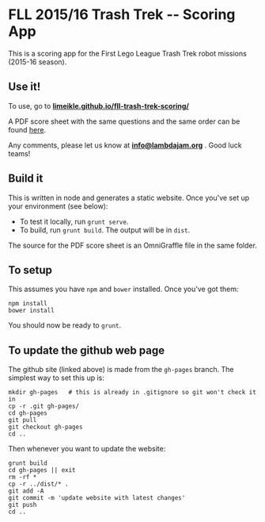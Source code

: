 # FLL 2015/16 Trash Trek -- Scoring App

This is a scoring app for the First Lego League Trash Trek robot missions 
(2015-16 season).


## Use it!

To use, go to **[limeikle.github.io/fll-trash-trek-scoring/](http://limeikle.github.com/fll-trash-trek-scoring/)**

A PDF score sheet with the same questions and the same order can be found [here](score-sheet/).

Any comments, please let us know at **info@lambdajam.org** .  Good luck teams!


## Build it

This is written in node and generates a static website.
Once you've set up your environment (see below):

* To test it locally, run `grunt serve`. 
* To build, run `grunt build`. The output will be in `dist`.

The source for the PDF score sheet is an OmniGraffle file in the same folder.


## To setup 

This assumes you have `npm` and `bower` installed.
Once you've got them:

    npm install
    bower install

You should now be ready to `grunt`.


## To update the github web page

The github site (linked above) is made from the `gh-pages` branch.
The simplest way to set this up is:

    mkdir gh-pages   # this is already in .gitignore so git won't check it in
    cp -r .git gh-pages/
    cd gh-pages
    git pull
    git checkout gh-pages
    cd ..

Then whenever you want to update the website:

    grunt build
    cd gh-pages || exit
    rm -rf *
    cp -r ../dist/* .
    git add -A
    git commit -m 'update website with latest changes'
    git push
    cd ..

